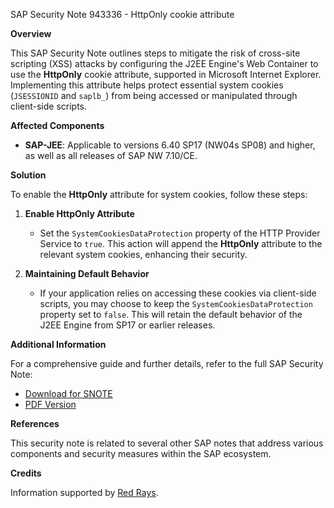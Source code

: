 SAP Security Note 943336 - HttpOnly cookie attribute

**Overview**

This SAP Security Note outlines steps to mitigate the risk of cross-site scripting (XSS) attacks by configuring the J2EE Engine's Web Container to use the **HttpOnly** cookie attribute, supported in Microsoft Internet Explorer. Implementing this attribute helps protect essential system cookies (`JSESSIONID` and `saplb_`) from being accessed or manipulated through client-side scripts.

**Affected Components**

- **SAP-JEE**: Applicable to versions 6.40 SP17 (NW04s SP08) and higher, as well as all releases of SAP NW 7.10/CE.

**Solution**

To enable the **HttpOnly** attribute for system cookies, follow these steps:

1. **Enable HttpOnly Attribute**
   - Set the `SystemCookiesDataProtection` property of the HTTP Provider Service to `true`. This action will append the **HttpOnly** attribute to the relevant system cookies, enhancing their security.

2. **Maintaining Default Behavior**
   - If your application relies on accessing these cookies via client-side scripts, you may choose to keep the `SystemCookiesDataProtection` property set to `false`. This will retain the default behavior of the J2EE Engine from SP17 or earlier releases.

**Additional Information**

For a comprehensive guide and further details, refer to the full SAP Security Note:

- [Download for SNOTE](https://notesdownloads.sap.com/note/0040000016306852017)
- [PDF Version](https://me.sap.com/sap/support/sfm/notes/print/0000943336?language=en-US&token=0455F9AA3604013A491234AEF169F639)

**References**

This security note is related to several other SAP notes that address various components and security measures within the SAP ecosystem.

**Credits**

Information supported by [Red Rays](https://redrays.io).
